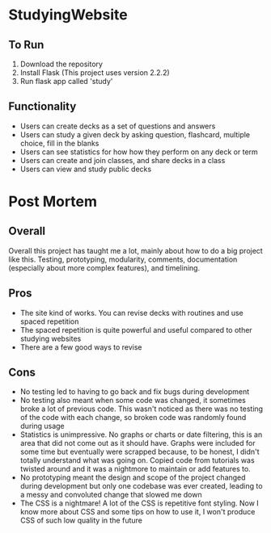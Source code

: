 # StudyingWebsite

## To Run
1. Download the repository
2. Install Flask (This project uses version 2.2.2)
3. Run flask app called 'study'
## Functionality
- Users can create decks as a set of questions and answers
- Users can study a given deck by asking question, flashcard, multiple choice, fill in the blanks
- Users can see statistics for how how they perform on any deck or term
- Users can create and join classes, and share decks in a class
- Users can view and study public decks

# Post Mortem
## Overall
Overall this project has taught me a lot, mainly about how to do a big project like this. Testing, prototyping, modularity, comments, documentation (especially about more complex features), and timelining.
## Pros
+ The site kind of works. You can revise decks with routines and use spaced repetition
+ The spaced repetition is quite powerful and useful compared to other studying websites
+ There are a few good ways to revise
## Cons
- No testing led to having to go back and fix bugs during development
- No testing also meant when some code was changed, it sometimes broke a lot of previous code. This wasn't noticed as there was no testing of the code with each change, so broken code was randomly found during usage
- Statistics is unimpressive. No graphs or charts or date filtering, this is an area that did not come out as it should have. Graphs were included for some time but eventually were scrapped because, to be honest, I didn't totally understand what was going on. Copied code from tutorials was twisted around and it was a nightmore to maintain or add features to.
- No prototyping meant the design and scope of the project changed during development but only one codebase was ever created, leading to a messy and convoluted change that slowed me down
- The CSS is a nightmare! A lot of the CSS is repetitive font styling. Now I know more about CSS and some tips on how to use it, I won't produce CSS of such low quality in the future